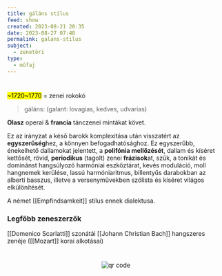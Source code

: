 ```yaml
---
title: gáláns stílus
feed: show
created: 2023-08-21 20:35
date: 2023-08-27 07:48
permalink: galans-stilus
subject:
  - zenetöri
type:
  - műfaj
---
```

#
<mark>~1720~1770</mark>
= zenei rokokó

> gáláns: (galant: lovagias, kedves, udvarias)

**Olasz** operai & **francia** tánczenei mintákat követ.

Ez az irányzat a késő barokk komplexitása után visszatért az **egyszerűség**hez, a könnyen befogadhatósághoz. Ez egyszerűbb, énekelhető dallamokat jelentett, a **polifónia mellőzését**, dallam és kíséret kettősét, rövid, **periodikus** (tagolt) zenei **frázisok**at, szűk, a tonikát és dominánst hangsúlyozó harmóniai eszköztárat, kevés moduláció, moll hangnemek kerülése, lassú harmóniaritmus, billentyűs darabokban az alberti basszus, illetve a versenyművekben szólista és kíséret világos elkülönítését.

A német [[Empfindsamkeit]] stílus ennek dialektusa.

### Legfőbb zeneszerzők
[[Domenico Scarlatti]] szonátái
[[Johann Christian Bach]] hangszeres zenéje
([[Mozart]] korai alkotásai)



#
<p style="text-align: center;"><img src="https://chart.googleapis.com/chart?cht=qr&chl=https://notes.andrasdenes.com/galans-stilus&chs=180x180&choe=UTF-8&chld=L|2" alt="qr code"></p>

